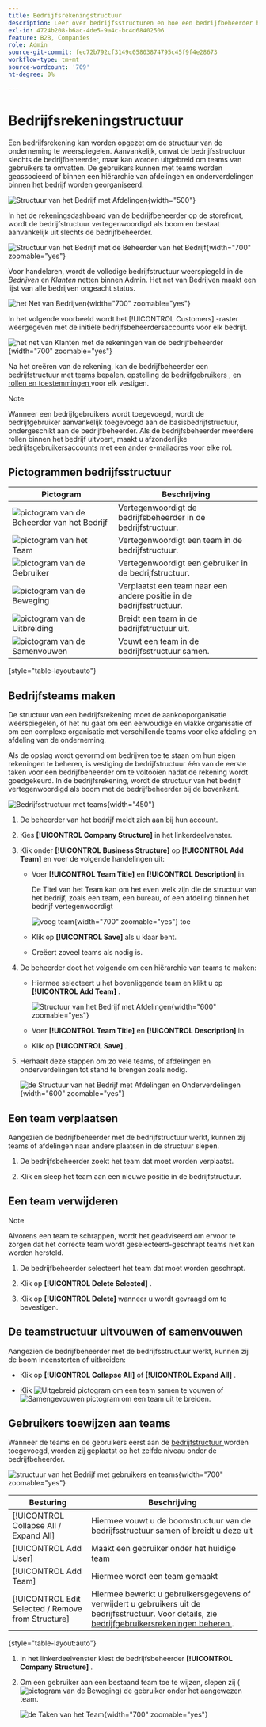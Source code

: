 ```yaml
---
title: Bedrijfsrekeningstructuur
description: Leer over bedrijfsstructuren en hoe een bedrijfbeheerder het kan bepalen om hun bedrijfswerkschema's en beleid te steunen.
exl-id: 4724b208-b6ac-4de5-9a4c-bc4d68402506
feature: B2B, Companies
role: Admin
source-git-commit: fec72b792cf3149c05803874795c45f9f4e28673
workflow-type: tm+mt
source-wordcount: '709'
ht-degree: 0%

---
```


# Bedrijfsrekeningstructuur

Een bedrijfsrekening kan worden opgezet om de structuur van de onderneming te weerspiegelen. Aanvankelijk, omvat de bedrijfsstructuur slechts de bedrijfbeheerder, maar kan worden uitgebreid om teams van gebruikers te omvatten. De gebruikers kunnen met teams worden geassocieerd of binnen een hiërarchie van afdelingen en onderverdelingen binnen het bedrijf worden georganiseerd.

![ Structuur van het Bedrijf met Afdelingen ](./assets/company-structure-diagram.svg){width="500"}

In het de rekeningsdashboard van de bedrijfbeheerder op de storefront, wordt de bedrijfstructuur vertegenwoordigd als boom en bestaat aanvankelijk uit slechts de bedrijfbeheerder.

![ Structuur van het Bedrijf met de Beheerder van het Bedrijf ](./assets/company-structure-tree-admin.png){width="700" zoomable="yes"}

Voor handelaren, wordt de volledige bedrijfstructuur weerspiegeld in de _Bedrijven_ en _Klanten_ netten binnen Admin. Het net van Bedrijven maakt een lijst van alle bedrijven ongeacht status.

![ het Net van Bedrijven ](./assets/companies-grid.png){width="700" zoomable="yes"}

In het volgende voorbeeld wordt het [!UICONTROL Customers] -raster weergegeven met de initiële bedrijfsbeheerdersaccounts voor elk bedrijf.

![ het net van Klanten met de rekeningen van de bedrijfbeheerder ](./assets/company-admin-user-account.png){width="700" zoomable="yes"}

Na het creëren van de rekening, kan de bedrijfbeheerder een bedrijfstructuur met [ teams ](account-company-structure.md) bepalen, opstelling de [ bedrijfgebruikers ](account-company-users.md), en [ rollen en toestemmingen ](account-company-roles-permissions.md) voor elk vestigen.

>[!NOTE]
>
>Wanneer een bedrijfgebruikers wordt toegevoegd, wordt de bedrijfgebruiker aanvankelijk toegevoegd aan de basisbedrijfstructuur, ondergeschikt aan de bedrijfbeheerder. Als de bedrijfsbeheerder meerdere rollen binnen het bedrijf uitvoert, maakt u afzonderlijke bedrijfsgebruikersaccounts met een ander e-mailadres voor elke rol.

## Pictogrammen bedrijfsstructuur

| Pictogram | Beschrijving |
| ---- | ----------------- |
| ![ pictogram van de Beheerder van het Bedrijf ](./assets/company-icon-admin.png) | Vertegenwoordigt de bedrijfsbeheerder in de bedrijfstructuur. |
| ![ pictogram van het Team ](./assets/company-icon-team.png) | Vertegenwoordigt een team in de bedrijfstructuur. |
| ![ pictogram van de Gebruiker ](./assets/company-icon-user.png) | Vertegenwoordigt een gebruiker in de bedrijfstructuur. |
| ![ pictogram van de Beweging ](./assets/company-icon-move.png) | Verplaatst een team naar een andere positie in de bedrijfsstructuur. |
| ![ pictogram van de Uitbreiding ](./assets/company-icon-expand.png) | Breidt een team in de bedrijfstructuur uit. |
| ![ pictogram van de Samenvouwen ](./assets/company-icon-collapse.png) | Vouwt een team in de bedrijfsstructuur samen. |

{style="table-layout:auto"}

## Bedrijfsteams maken

De structuur van een bedrijfsrekening moet de aankooporganisatie weerspiegelen, of het nu gaat om een eenvoudige en vlakke organisatie of om een complexe organisatie met verschillende teams voor elke afdeling en afdeling van de onderneming.

Als de opslag [ ](enable-basic-features.md) wordt gevormd om bedrijven toe te staan om hun eigen rekeningen te beheren, is vestiging de bedrijfstructuur één van de eerste taken voor een bedrijfbeheerder om te voltooien nadat de rekening wordt goedgekeurd. In de bedrijfsrekening, wordt de structuur van het bedrijf vertegenwoordigd als boom met de bedrijfbeheerder bij de bovenkant.

![ Bedrijfsstructuur met teams ](./assets/company-structure-teams-diagram.svg){width="450"}

1. De beheerder van het bedrijf meldt zich aan bij hun account.

1. Kies **[!UICONTROL Company Structure]** in het linkerdeelvenster.

1. Klik onder **[!UICONTROL Business Structure]** op **[!UICONTROL Add Team]** en voer de volgende handelingen uit:

   - Voer **[!UICONTROL Team Title]** en **[!UICONTROL Description]** in.

     De Titel van het Team kan om het even welk zijn die de structuur van het bedrijf, zoals een team, een bureau, of een afdeling binnen het bedrijf vertegenwoordigt

     ![ voeg team ](./assets/company-structure-add-team.png){width="700" zoomable="yes"} toe

   - Klik op **[!UICONTROL Save]** als u klaar bent.

   - Creëert zoveel teams als nodig is.

1. De beheerder doet het volgende om een hiërarchie van teams te maken:

   - Hiermee selecteert u het bovenliggende team en klikt u op **[!UICONTROL Add Team]** .

     ![ Structuur van het Bedrijf met Afdelingen ](./assets/company-structure-northwest-division.png){width="600" zoomable="yes"}

   - Voer **[!UICONTROL Team Title]** en **[!UICONTROL Description]** in.

   - Klik op **[!UICONTROL Save]** .

1. Herhaalt deze stappen om zo vele teams, of afdelingen en onderverdelingen tot stand te brengen zoals nodig.

   ![ de Structuur van het Bedrijf met Afdelingen en Onderverdelingen ](./assets/company-structure-divisions.png){width="600" zoomable="yes"}

## Een team verplaatsen

Aangezien de bedrijfbeheerder met de bedrijfstructuur werkt, kunnen zij teams of afdelingen naar andere plaatsen in de structuur slepen.

1. De bedrijfsbeheerder zoekt het team dat moet worden verplaatst.

1. Klik en sleep het team aan een nieuwe positie in de bedrijfstructuur.

## Een team verwijderen

>[!NOTE]
>
>Alvorens een team te schrappen, wordt het geadviseerd om ervoor te zorgen dat het correcte team wordt geselecteerd-geschrapt teams niet kan worden hersteld.

1. De bedrijfbeheerder selecteert het team dat moet worden geschrapt.

1. Klik op **[!UICONTROL Delete Selected]** .

1. Klik op **[!UICONTROL Delete]** wanneer u wordt gevraagd om te bevestigen.

## De teamstructuur uitvouwen of samenvouwen

Aangezien de bedrijfbeheerder met de bedrijfsstructuur werkt, kunnen zij de boom ineenstorten of uitbreiden:

- Klik op **[!UICONTROL Collapse All]** of **[!UICONTROL Expand All]** .

- Klik ![ Uitgebreid pictogram ](../assets/icon-display-collapse.png) om een team samen te vouwen of ![ Samengevouwen pictogram ](../assets/icon-display-expand.png) om een team uit te breiden.

## Gebruikers toewijzen aan teams

Wanneer de teams en de gebruikers eerst aan de [ bedrijfstructuur ](account-company-structure.md) worden toegevoegd, worden zij geplaatst op het zelfde niveau onder de bedrijfbeheerder.

![ structuur van het Bedrijf met gebruikers en teams ](./assets/company-users-added.png){width="700" zoomable="yes"}

| Besturing | Beschrijving |
|--- |--- |
| [!UICONTROL Collapse All / Expand All] | Hiermee vouwt u de boomstructuur van de bedrijfsstructuur samen of breidt u deze uit |
| [!UICONTROL Add User] | Maakt een gebruiker onder het huidige team |
| [!UICONTROL Add Team] | Hiermee wordt een team gemaakt |
| [!UICONTROL Edit Selected / Remove from Structure] | Hiermee bewerkt u gebruikersgegevens of verwijdert u gebruikers uit de bedrijfsstructuur. Voor details, zie [ bedrijfgebruikersrekeningen beheren ](account-company-users.md). |

{style="table-layout:auto"}

1. In het linkerdeelvenster kiest de bedrijfsbeheerder **[!UICONTROL Company Structure]** .

1. Om een gebruiker aan een bestaand team toe te wijzen, slepen zij (![ pictogram van de Beweging ](../assets/icon-move.png)) de gebruiker onder het aangewezen team.

   ![ de Taken van het Team ](./assets/company-structure-teams-users-assigned.png){width="700" zoomable="yes"}
